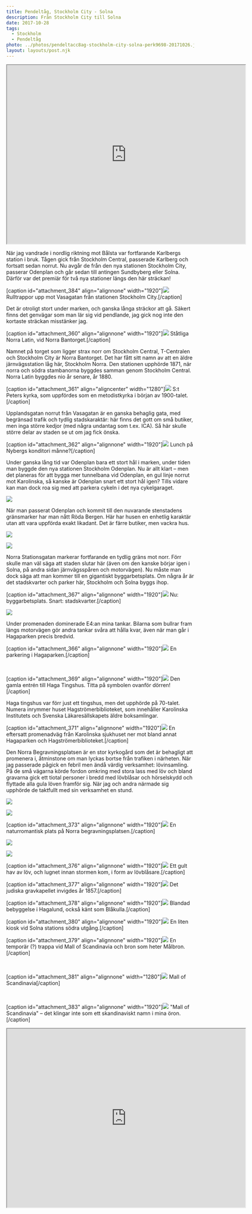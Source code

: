 ```yaml
---
title: Pendeltåg, Stockholm City - Solna
description: Från Stockholm City till Solna
date: 2017-10-28
tags:
  - Stockholm
  - Pendeltåg
photo: ../photos/pendeltacc8ag-stockholm-city-solna-perk9698-20171026.jpg
layout: layouts/post.njk
---
```

<iframe src="https://www.google.com/maps/d/embed?mid=1rPu8D1VrrXndguChodmq8rCytrY9Trqq" width="640" height="480"></iframe>

När jag vandrade i nordlig riktning mot Bålsta var fortfarande Karlbergs station i bruk. Tågen gick från Stockholm Central, passerade Karlberg och fortsatt sedan norrut. Nu avgår de från den nya stationen Stockholm City, passerar Odenplan och går sedan till antingen Sundbyberg eller Solna. Därför var det premiär för två nya stationer längs den här sträckan!

[caption id="attachment_384" align="alignnone" width="1920"]<a href="../photos/pendeltacc8ag-stockholm-city-solna-perk9698-20171026.jpg"><img class="breakout wp-image-384 size-full" src="../photos/pendeltacc8ag-stockholm-city-solna-perk9698-20171026.jpg" /></a> Rulltrappor upp mot Vasagatan från stationen Stockholm City.[/caption]

Det är otroligt stort under marken, och ganska långa sträckor att gå. Säkert finns det genvägar som man lär sig vid pendlande, jag gick nog inte den kortaste sträckan misstänker jag.

[caption id="attachment_360" align="alignnone" width="1920"]<a href="../photos/pendeltacc8ag-stockholm-city-solna-perk9625-20171026.jpg"><img class="breakout wp-image-360 size-full" src="../photos/pendeltacc8ag-stockholm-city-solna-perk9625-20171026.jpg" /></a> Ståtliga Norra Latin, vid Norra Bantorget.[/caption]

Namnet på torget som ligger strax norr om Stockholm Central, T-Centralen och Stockholm City är Norra Bantorget. Det har fått sitt namn av att en äldre järnvägsstation låg här, Stockholm Norra. Den stationen upphörde 1871, när norra och södra stambanorna byggdes samman genom Stockholm Central. Norra Latin byggdes nio år senare, år 1880.

[caption id="attachment_361" align="aligncenter" width="1280"]<a href="../photos/pendeltacc8ag-stockholm-city-solna-perk9627-20171026.jpg"><img class="wp-image-361 size-full" src="../photos/pendeltacc8ag-stockholm-city-solna-perk9627-20171026.jpg"  /></a> S:t Peters kyrka, som uppfördes som en metodistkyrka i början av 1900-talet.[/caption]

Upplandsgatan norrut från Vasagatan är en ganska behaglig gata, med begränsad trafik och tydlig stadskaraktär: här finns det gott om små butiker, men inga större kedjor (med några undantag som t.ex. ICA). Så här skulle större delar av staden se ut om jag fick önska.

[caption id="attachment_362" align="alignnone" width="1920"]<a href="../photos/pendeltacc8ag-stockholm-city-solna-perk9631-20171026.jpg"><img class="wp-image-362 size-full" src="../photos/pendeltacc8ag-stockholm-city-solna-perk9631-20171026.jpg" /></a> Lunch på Nybergs konditori månne?[/caption]

Under ganska lång tid var Odenplan bara ett stort hål i marken, under tiden man byggde den nya stationen Stockholm Odenplan. Nu är allt klart – men det planeras för att bygga mer tunnelbana vid Odenplan, en gul linje norrut mot Karolinska, så kanske är Odenplan snart ett stort hål igen? Tills vidare kan man dock roa sig med att parkera cykeln i det nya cykelgaraget.

<a href="../photos/pendeltacc8ag-stockholm-city-solna-perk9634-20171026.jpg"><img class="alignnone size-full wp-image-365" src="../photos/pendeltacc8ag-stockholm-city-solna-perk9634-20171026.jpg" /></a>

När man passerat Odenplan och kommit till den nuvarande stenstadens gränsmarker har man nått Röda Bergen. Här har husen en enhetlig karaktär utan att vara uppförda exakt likadant. Det är färre butiker, men vackra hus.

<a href="../photos/pendeltacc8ag-stockholm-city-solna-perk9639-20171026.jpg"><img class="alignnone size-full wp-image-363" src="../photos/pendeltacc8ag-stockholm-city-solna-perk9639-20171026.jpg" /></a>

<a href="../photos/pendeltacc8ag-stockholm-city-solna-perk9640-20171026.jpg"><img class="alignnone size-full wp-image-364" src="../photos/pendeltacc8ag-stockholm-city-solna-perk9640-20171026.jpg" /></a>

Norra Stationsgatan markerar fortfarande en tydlig gräns mot norr. Förr skulle man väl säga att staden slutar här (även om den kanske börjar igen i Solna, på andra sidan järnvägsspåren och motorvägen). Nu måste man dock säga att man kommer till en gigantiskt byggarbetsplats. Om några år är det stadskvarter och parker här, Stockholm och Solna byggs ihop.

[caption id="attachment_367" align="alignnone" width="1920"]<a href="../photos/pendeltacc8ag-stockholm-city-solna-perk9644-20171026.jpg"><img class="wp-image-367 size-full" src="../photos/pendeltacc8ag-stockholm-city-solna-perk9644-20171026.jpg" /></a> Nu: byggarbetsplats. Snart: stadskvarter.[/caption]

<a href="../photos/pendeltacc8ag-stockholm-city-solna-perk9647-20171026.jpg"><img class="alignnone size-full wp-image-368" src="../photos/pendeltacc8ag-stockholm-city-solna-perk9647-20171026.jpg" /></a>

Under promenaden dominerade E4:an mina tankar. Bilarna som bullrar fram längs motorvägen gör andra tankar svåra att hålla kvar, även när man går i Hagaparken precis bredvid.

[caption id="attachment_366" align="alignnone" width="1920"]<a href="../photos/pendeltacc8ag-stockholm-city-solna-perk9655-20171026.jpg"><img class="wp-image-366 size-full" src="../photos/pendeltacc8ag-stockholm-city-solna-perk9655-20171026.jpg" /></a> En parkering i Hagaparken.[/caption]

&nbsp;

[caption id="attachment_369" align="alignnone" width="1920"]<a href="../photos/pendeltacc8ag-stockholm-city-solna-perk9658-20171026.jpg"><img class="breakout wp-image-369 size-full" src="../photos/pendeltacc8ag-stockholm-city-solna-perk9658-20171026.jpg" /></a> Den gamla entrén till Haga Tingshus. Titta på symbolen ovanför dörren![/caption]

Haga tingshus var förr just ett tingshus, men det upphörde på 70-talet. Numera inrymmer huset Hagströmerbiblioteket, som innehåller Karolinska Institutets och Svenska Läkaresällskapets äldre boksamlingar.

[caption id="attachment_371" align="alignnone" width="1920"]<a href="../photos/pendeltacc8ag-stockholm-city-solna-perk9659-20171026.jpg"><img class="wp-image-371 size-full" src="../photos/pendeltacc8ag-stockholm-city-solna-perk9659-20171026.jpg" /></a> En eftersatt promenadväg från Karolinska sjukhuset ner mot bland annat Hagaparken och Hagströmerbiblioteket.[/caption]

Den Norra Begravningsplatsen är en stor kyrkogård som det är behagligt att promenera i, åtminstone om man lyckas bortse från trafiken i närheten. När jag passerade pågick en febril men ändå värdig verksamhet: lövinsamling. På de små vägarna körde fordon omkring med stora lass med löv och bland gravarna gick ett tiotal personer i bredd med lövblåsar och hörselskydd och flyttade alla gula löven framför sig. När jag och andra närmade sig upphörde de taktfullt med sin verksamhet en stund.

<a href="../photos/pendeltacc8ag-stockholm-city-solna-perk9661-20171026.jpg"><img class="alignnone size-full wp-image-370" src="../photos/pendeltacc8ag-stockholm-city-solna-perk9661-20171026.jpg" /></a>

<a href="../photos/pendeltacc8ag-stockholm-city-solna-perk9668-20171026.jpg"><img class="alignnone size-full wp-image-372" src="../photos/pendeltacc8ag-stockholm-city-solna-perk9668-20171026.jpg" /></a>

[caption id="attachment_373" align="alignnone" width="1920"]<a href="../photos/pendeltacc8ag-stockholm-city-solna-perk9673-20171026.jpg"><img class="breakout wp-image-373 size-full" src="../photos/pendeltacc8ag-stockholm-city-solna-perk9673-20171026.jpg" /></a> En naturromantisk plats på Norra begravningsplatsen.[/caption]

<a href="../photos/pendeltacc8ag-stockholm-city-solna-perk9675-20171026.jpg"><img class="breakout alignnone wp-image-374 size-full" src="../photos/pendeltacc8ag-stockholm-city-solna-perk9675-20171026.jpg" /></a>

<a href="../photos/pendeltacc8ag-stockholm-city-solna-perk9676-20171026.jpg"><img class="breakout alignnone wp-image-375 size-full" src="../photos/pendeltacc8ag-stockholm-city-solna-perk9676-20171026.jpg" /></a>

[caption id="attachment_376" align="alignnone" width="1920"]<a href="../photos/pendeltacc8ag-stockholm-city-solna-perk9677-20171026.jpg"><img class="wp-image-376 size-full" src="../photos/pendeltacc8ag-stockholm-city-solna-perk9677-20171026.jpg" /></a> Ett gult hav av löv, och lugnet innan stormen kom, i form av lövblåsare.[/caption]

[caption id="attachment_377" align="alignnone" width="1920"]<a href="../photos/pendeltacc8ag-stockholm-city-solna-perk9678-20171026.jpg"><img class="breakout wp-image-377 size-full" src="../photos/pendeltacc8ag-stockholm-city-solna-perk9678-20171026.jpg" /></a> Det judiska gravkapellet invigdes år 1857.[/caption]

[caption id="attachment_378" align="alignnone" width="1920"]<a href="../photos/pendeltacc8ag-stockholm-city-solna-perk9679-20171026.jpg"><img class="breakout wp-image-378 size-full" src="../photos/pendeltacc8ag-stockholm-city-solna-perk9679-20171026.jpg" /></a> Blandad bebyggelse i Hagalund, också känt som Blåkulla.[/caption]

[caption id="attachment_380" align="alignnone" width="1920"]<a href="../photos/pendeltacc8ag-stockholm-city-solna-perk9681-20171026.jpg"><img class="wp-image-380 size-full" src="../photos/pendeltacc8ag-stockholm-city-solna-perk9681-20171026.jpg" /></a> En liten kiosk vid Solna stations södra utgång.[/caption]

[caption id="attachment_379" align="alignnone" width="1920"]<a href="../photos/pendeltacc8ag-stockholm-city-solna-perk9687-20171026.jpg"><img class="wp-image-379 size-full" src="../photos/pendeltacc8ag-stockholm-city-solna-perk9687-20171026.jpg" /></a> En temporär (?) trappa vid Mall of Scandinavia och bron som heter Målbron.[/caption]

&nbsp;

[caption id="attachment_381" align="alignnone" width="1280"]<a href="../photos/pendeltacc8ag-stockholm-city-solna-perk9690-20171026.jpg"><img class="wp-image-381 size-full" src="../photos/pendeltacc8ag-stockholm-city-solna-perk9690-20171026.jpg"  /></a> Mall of Scandinavia[/caption]

&nbsp;


[caption id="attachment_383" align="alignnone" width="1920"]<a href="../photos/pendeltacc8ag-stockholm-city-solna-perk9693-20171026.jpg"><img class="wp-image-383 size-full" src="../photos/pendeltacc8ag-stockholm-city-solna-perk9693-20171026.jpg" /></a> "Mall of Scandinavia" – det klingar inte som ett skandinaviskt namn i mina öron.[/caption]


<iframe src="https://www.google.com/maps/d/embed?mid=1rPu8D1VrrXndguChodmq8rCytrY9Trqq" width="640" height="480"></iframe>